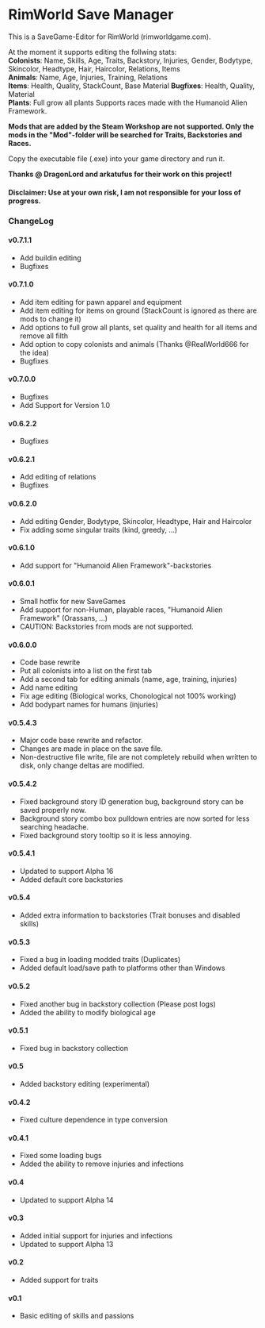 # RimWorld Save Manager #
This is a SaveGame-Editor for RimWorld (rimworldgame.com).

At the moment it supports editing the follwing stats:  
**Colonists**:  Name, Skills, Age, Traits, Backstory, Injuries, Gender, Bodytype, Skincolor, Headtype, Hair, Haircolor, Relations, Items  
**Animals**: Name, Age, Injuries, Training, Relations  
**Items**: Health, Quality, StackCount, Base Material
**Bugfixes**: Health, Quality, Material  
**Plants**: Full grow all plants
Supports races made with the Humanoid Alien Framework.  

**Mods that are added by the Steam Workshop are not supported. Only the mods in the "Mod"-folder will be searched for Traits, Backstories and Races.**  

Copy the executable file (.exe) into your game directory and run it.  


**Thanks @ DragonLord and arkatufus for their work on this project!**

#### Disclaimer: Use at your own risk, I am not responsible for your loss of progress. ####

### ChangeLog ###
#### v0.7.1.1 ####
* Add buildin editing
* Bugfixes
#### v0.7.1.0 ####
* Add item editing for pawn apparel and equipment
* Add item editing for items on ground (StackCount is ignored as there are mods to change it)
* Add options to full grow all plants, set quality and health for all items and remove all filth
* Add option to copy colonists and animals (Thanks @RealWorld666 for the idea)
* Bugfixes
#### v0.7.0.0 ####
* Bugfixes
* Add Support for Version 1.0
#### v0.6.2.2 ####
* Bugfixes
#### v0.6.2.1 ####
* Add editing of relations
* Bugfixes
#### v0.6.2.0 ####
* Add editing Gender, Bodytype, Skincolor, Headtype, Hair and Haircolor
* Fix adding some singular traits (kind, greedy, ...)
#### v0.6.1.0 ####
* Add support for "Humanoid Alien Framework"-backstories
#### v0.6.0.1 ####
* Small hotfix for new SaveGames
* Add support for non-Human, playable races, "Humanoid Alien Framework" (Orassans, ...)
* CAUTION: Backstories from mods are not supported.
#### v0.6.0.0 ####
* Code base rewrite
* Put all colonists into a list on the first tab
* Add a second tab for editing animals (name, age, training, injuries)
* Add name editing
* Fix age editing (Biological works, Chonological not 100% working)
* Add bodypart names for humans (injuries)
#### v0.5.4.3 ####
* Major code base rewrite and refactor.
* Changes are made in place on the save file.
* Non-destructive file write, file are not completely rebuild when written to disk, only change deltas are modified.
#### v0.5.4.2 ####
* Fixed background story ID generation bug, background story can be saved properly now.
* Background story combo box pulldown entries are now sorted for less searching headache.
* Fixed background story tooltip so it is less annoying.
#### v0.5.4.1 ####
* Updated to support Alpha 16
* Added default core backstories
#### v0.5.4 ####
* Added extra information to backstories (Trait bonuses and disabled skills)
#### v0.5.3 ####
* Fixed a bug in loading modded traits (Duplicates)
* Added default load/save path to platforms other than Windows
#### v0.5.2 ####
* Fixed another bug in backstory collection (Please post logs)
* Added the ability to modify biological age
#### v0.5.1 ####
* Fixed bug in backstory collection
#### v0.5 ####
* Added backstory editing (experimental)
#### v0.4.2 ####
* Fixed culture dependence in type conversion
#### v0.4.1 ####
* Fixed some loading bugs
* Added the ability to remove injuries and infections
#### v0.4 ####
* Updated to support Alpha 14
#### v0.3 ####
* Added initial support for injuries and infections
* Updated to support Alpha 13
#### v0.2 ####
* Added support for traits
#### v0.1 ####
* Basic editing of skills and passions